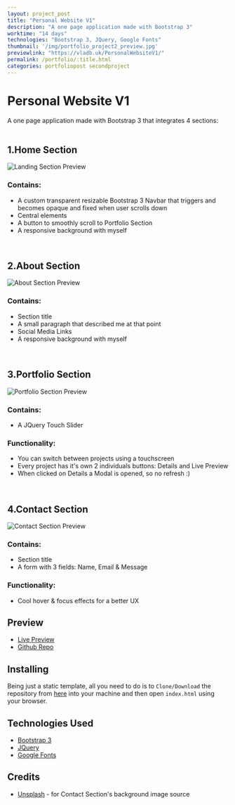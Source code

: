 ```yaml
---
layout: project_post
title: "Personal Website V1"
description: "A one page application made with Bootstrap 3"
worktime: "14 days"
technologies: "Bootstrap 3, JQuery, Google Fonts"
thumbnail: '/img/portfolio_project2_preview.jpg'
previewlink: "https://vladb.uk/PersonalWebsiteV1/"
permalink: /portfolio/:title.html
categories: portfoliopost secondproject
---
```

# Personal Website V1
A one page application made with Bootstrap 3 that integrates 4 sections:
<br><br>
## 1.Home Section
![Landing Section Preview](../img/proj_previews/proj2/landing.jpg)
### Contains:
* A custom transparent resizable Bootstrap 3 Navbar that triggers and becomes opaque and fixed when user scrolls down
* Central elements
* A button to smoothly scroll to Portfolio Section
* A responsive background with myself  

<br>

## 2.About Section
![About Section Preview](../img/proj_previews/proj2/about.jpg)
### Contains:
* Section title
* A small paragraph that described me at that point
* Social Media Links
* A responsive background with myself

<br>

## 3.Portfolio Section
![Portfolio Section Preview](../img/proj_previews/proj2/portfolio.jpg)
### Contains:
* A JQuery Touch Slider
### Functionality:
* You can switch between projects using a touchscreen
* Every project has it's own 2 individuals buttons: Details and Live Preview
* When clicked on Details a Modal is opened, so no refresh :)

<br>

## 4.Contact Section
![Contact Section Preview](../img/proj_previews/proj2/contact.jpg)
### Contains:
* Section title
* A form with 3 fields: Name, Email & Message
### Functionality:
* Cool hover & focus effects for a better UX

## Preview
* [Live Preview](https://vladb.uk/PersonalWebsiteV1)
* [Github Repo](https://github.com/vladbbr/PersonalWebsiteV1)

## Installing
Being just a static template, all you need to do is to `Clone/Download` the repository
from [here](https://github.com/vladbbr/PersonalWebsiteV1) into your machine and then open `index.html` using your browser.

## Technologies Used
* [Bootstrap 3](https://getbootstrap.com/docs/3.3/)
* [JQuery](https://jquery.com/)
* [Google Fonts](https://fonts.google.com/)

## Credits
* [Unsplash](https://unsplash.com/) - for Contact Section's background image source
